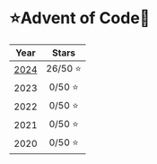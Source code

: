 # ⭐Advent of Code🎄

|                 Year                 |  Stars   |
| :----------------------------------: | :------: |
| [2024](/src/advent_of_code/aoc2024/) | 26/50 ⭐ |
|                 2023                 | 0/50 ⭐  |
|                 2022                 | 0/50 ⭐  |
|                 2021                 | 0/50 ⭐  |
|                 2020                 | 0/50 ⭐  |
